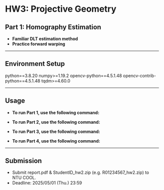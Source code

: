# HW3: Projective Geometry

## Part 1: Homography Estimation
- **Familiar DLT estimation method**
- **Practice forward warping**


---
## Environment Setup
python==3.8.20
numpy>=1.19.2
opencv-python==4.5.1.48
opencv-contrib-python==4.5.1.48
tqdm>=4.60.0

---
## Usage
- **To run Part 1, use the following command:** <br>


- **To run Part 2, use the following command:** <br>

- **To run Part 3, use the following command:** <br>

- **To run Part 4, use the following command:** <br>


---
## Submission
- Submit report.pdf & StudentID_hw2.zip (e.g. R01234567_hw2.zip) to NTU
COOL.
- Deadline: 2025/05/01 (Thu.) 23:59